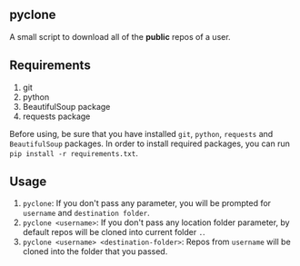 ## pyclone
A small script to download all of the **public** repos of a user.

## Requirements

1. git
2. python
3. BeautifulSoup package
4. requests package

Before using, be sure that you have installed `git`, `python`, `requests` and `BeautifulSoup` packages. In order to install required packages, you can run `pip install -r requirements.txt`.

## Usage

1. `pyclone`: If you don't pass any parameter, you will be prompted for `username` and `destination folder`.
2. `pyclone <username>`: If you don't pass any location folder parameter, by default repos will be cloned into current folder `.`.
3. `pyclone <username> <destination-folder>`: Repos from `username` will be cloned into the folder that you passed.